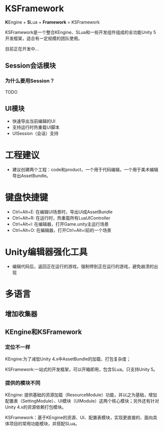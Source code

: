 # KSFramework
**K**Engine + **S**Lua + **Framework** = KSFramework

KSFramework是一个整合KEngine、SLua和一些开发组件组成的全功能Unity 5开发框架，适合有一定规模的团队使用。

目前正在开发中...


## Session会话模块

### 为什么要用Session？
TODO

## UI模块

- 快速导出当前编辑的UI
- 支持运行时热重载UI脚本
- UISession（会话）支持

# 工程建议

- 建议创建两个工程：code和product，一个用于代码编辑，一个用于美术编辑导出AssetBundle。

# 键盘快捷键

- Ctrl+Alt+E: 在编辑UI场景时，导出UI成AssetBundle
- Ctrl+Alt+R: 在运行时，热重载所有LuaUIController
- Ctrl+Alt+I: 在编辑器，打开Game.unity主运行场景
- Ctrl+Alt+O: 在编辑器，打开Ctrl+Alt+I前的一个场景

# Unity编辑器强化工具

- 编辑代码后，返回正在运行的游戏，强制停到正在运行的游戏，避免崩溃的出现

# 多语言

## 增加收集器


## KEngine和KSFramework

### 定位不一样

KEngine:为了减低Unity 4.x中AssetBundle的加载、打包复杂度；

KSFramework:一站式的开发框架，可以开箱即用，包含SLua。只支持Unity 5。

### 提供的模块不同

KEngine: 提供基础的资源加载（ResourceModule）功能，并以之为基础，增加配置表（SettingModule）、UI模块（UIModule）这两个核心模块；另外还有针对Unity 4.x的资源依赖打包模块。

KSFramework：基于KEngine的资源、UI、配置表模块，实现更直接的、面向具体项目的常用功能模块，并搭配SLua。
